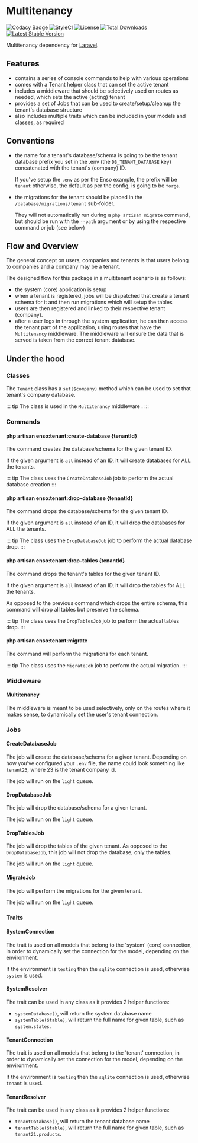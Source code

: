 # Multitenancy

[![Codacy Badge](https://api.codacy.com/project/badge/Grade/dc3819bf2c654b3d8dcaaed8898b214f)](https://www.codacy.com/app/laravel-enso/ActionLogger?utm_source=github.com&amp;utm_medium=referral&amp;utm_content=laravel-enso/ActionLogger&amp;utm_campaign=Badge_Grade)
[![StyleCI](https://styleci.io/repos/85554059/shield?branch=master)](https://styleci.io/repos/85554059)
[![License](https://poser.pugx.org/laravel-enso/multitenancy/license)](https://packagist.org/packages/laravel-enso/multitenancy)
[![Total Downloads](https://poser.pugx.org/laravel-enso/multitenancy/downloads)](https://packagist.org/packages/laravel-enso/multitenancy)
[![Latest Stable Version](https://poser.pugx.org/laravel-enso/multitenancy/version)](https://packagist.org/packages/laravel-enso/multitenancy)

Multitenancy dependency for [Laravel](https://laravel.com).

## Features
- contains a series of console commands to help with various operations
- comes with a Tenant helper class that can set the active tenant
- includes a middleware that should be selectively used on routes as needed, 
which sets the active (acting) tenant
- provides a set of Jobs that can be used to create/setup/cleanup the tenant's database structure
- also includes multiple traits which can be included in your models and classes, as required 

## Conventions

- the name for a tenant's database/schema is going to be the tenant database prefix you set in the .env 
(the `DB_TENANT_DATABASE` key) concatenated with the tenant's (company) ID.

    If you've setup the `.env` as per the Enso example, the prefix will be `tenant` otherwise, the default as 
    per the config, is going to be `forge`. 

- the migrations for the tenant should be placed in the `/database/migrations/tenant` sub-folder. 

    They will not automatically run during a `php artisan migrate` command, 
    but should be run with the `--path` argument or by using the respective command or job (see below)

## Flow and Overview

The general concept on users, companies and tenants is that users belong to companies and a company 
may be a tenant.

The designed flow for this package in a multitenant scenario is as follows:
- the system (core) application is setup
- when a tenant is registered, jobs will be dispatched that create a tenant schema for it and then
run migrations which will setup the tables
- users are then registered and linked to their respective tenant (company).
- after a user logs in through the system application, he can then access the tenant part of the application, 
using routes that have the `Multitenancy` middleware. The middleware will ensure the data that is served is 
taken from the correct tenant database.

## Under the hood

### Classes

The `Tenant` class has a `set($company)` method which can be used to set that tenant's company 
database.

::: tip
The class is used in the `Multitenancy` middleware .
:::

### Commands

#### php artisan enso:tenant:create-database {tenantId}

The command creates the database/schema for the given tenant ID.

If the given argument is `all` instead of an ID, it will create databases for ALL the tenants.

::: tip
The class uses the `CreateDatabaseJob` job to perform the actual database creation
:::

#### php artisan enso:tenant:drop-database {tenantId}

The command drops the database/schema for the given tenant ID.

If the given argument is `all` instead of an ID, it will drop the databases for ALL the tenants.

::: tip
The class uses the `DropDatabaseJob` job to perform the actual database drop.
:::

#### php artisan enso:tenant:drop-tables {tenantId}

The command drops the tenant's tables for the given tenant ID.

If the given argument is `all` instead of an ID, it will drop the tables for ALL the tenants.

As opposed to the previous command which drops the entire schema, this command will drop all tables 
but preserve the schema.

::: tip
The class uses the `DropTablesJob` job to perform the actual tables drop.
:::

#### php artisan enso:tenant:migrate

The command will perform the migrations for each tenant.

::: tip
The class uses the `MigrateJob` job to perform the actual migration.
:::

### Middleware

#### Multitenancy

The middleware is meant to be used selectively, only on the routes where it makes sense,
to dynamically set the user's tenant connection.

### Jobs

#### CreateDatabaseJob

The job will create the database/schema for a given tenant. Depending on how you've configured your `.env` file,
the name could look something like `tenant23`, where 23 is the tenant company id. 

The job will run on the `light` queue. 

#### DropDatabaseJob

The job will drop the database/schema for a given tenant.  

The job will run on the `light` queue. 

#### DropTablesJob

The job will drop the tables of the given tenant. As opposed to the `DropDatabaseJob`, this job will not
drop the database, only the tables.

The job will run on the `light` queue. 

#### MigrateJob

The job will perform the migrations for the given tenant.

The job will run on the `light` queue.

### Traits

#### SystemConnection 

The trait is used on all models that belong to the 'system' (core) connection, in order to dynamically 
set the connection for the model, depending on the environment.

If the environment is `testing` then the `sqlite` connection is used, otherwise `system` is used.

#### SystemResolver 

The trait can be used in any class as it provides 2 helper functions:
- `systemDatabase()`, will return the system database name
- `systemTable($table)`, will return the full name for given table, such as `system.states`.

#### TenantConnection 

The trait is used on all models that belong to the 'tenant' connection, in order to dynamically 
set the connection for the model, depending on the environment.

If the environment is `testing` then the `sqlite` connection is used, otherwise `tenant` is used.

#### TenantResolver 

The trait can be used in any class as it provides 2 helper functions:
- `tenantDatabase()`, will return the tenant database name
- `tenantTable($table)`, will return the full name for given table, such as `tenant21.products`.
